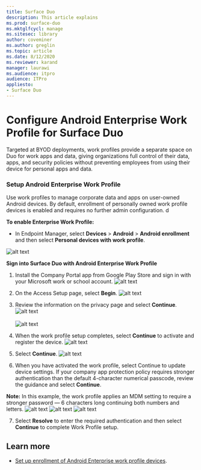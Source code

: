 ```yaml
---
title: Surface Duo 
description: This article explains
ms.prod: surface-duo
ms.mktglfcycl: manage
ms.sitesec: library
author: coveminer
ms.author: greglin
ms.topic: article
ms.date: 8/12/2020
ms.reviewer: karand
manager: laurawi
ms.audience: itpro
audience: ITPro
appliesto:
- Surface Duo
---
```


# Configure Android Enterprise Work Profile for Surface Duo

Targeted at  BYOD deployments, work profiles provide a separate space on Duo for work apps and data, giving organizations full control of their data, apps, and security policies without preventing employees from using their device for personal apps and data.

### Setup Android Enterprise Work Profile

Use work profiles to manage corporate data and apps on user-owned Android devices. By default, enrollment of personally owned work profile devices is enabled and requires no further admin configuration.  d

**To enable Enterprise Work Profile:**

- In Endpoint Manager, select **Devices** > **Android** > **Android enrollment** and then select **Personal devices with work profile**.

 ![alt text](images/enroll-start.png)

 
**Sign into Surface Duo with Android Enterprise Work Profile**

1. Install the Company Portal app from Google Play Store and sign in with your Microsoft work or school account.
![alt text](images/duo-wp-1.png)
 
2. On the Access Setup page, select **Begin**.
![alt text](images/duo-wp-2.png)

3. Review the information on the privacy page and select **Continue**.
 ![alt text](images/duo-wp-3.png)
<br><br>
 ![alt text](images/duo-wp-4.png)
 
4. When the work profile setup completes, select **Continue** to activate and register the device.
 ![alt text](images/duo-wp-5.png)

5. Select **Continue**.
 ![alt text](images/duo-wp-6.png)

6. When you have activated the work profile, select Continue to update device settings.  If your company app protection policy requires stronger authentication than the default 4-character numerical passcode, review the guidance and select **Continue**.

**Note:** In this example, the work profile applies an MDM setting to require a stronger password — 6 characters long continuing both numbers and letters. 
 ![alt text](images/duo-wp-7.png)
 ![alt text](images/duo-wp-8.png)
 ![alt text](images/duo-wp-9.png)

7. Select **Resolve** to enter the required authentication and then select **Continue** to complete Work Profile setup. 

## Learn more

- [Set up enrollment of Android Enterprise work profile devices](https://docs.microsoft.com/en-us/mem/intune/enrollment/android-work-profile-enroll).

